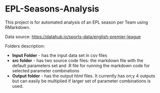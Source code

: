 # EPL-Seasons-Analysis
This project is for automated analysis of an EPL season per Team using RMarkdown.

Data source: https://datahub.io/sports-data/english-premier-league 

Folders description: 
* **Input Folder** - has the input data set in csv files
* **src folder**  - has two source code files: the markdown file with the default parameters set and .R file for running the markdown code for selected parameter combinations
* **Output folder** - has the output html files. It currently has on;y 4 outputs but can easily be multiplied if larger set of parameter combinations is used. 
